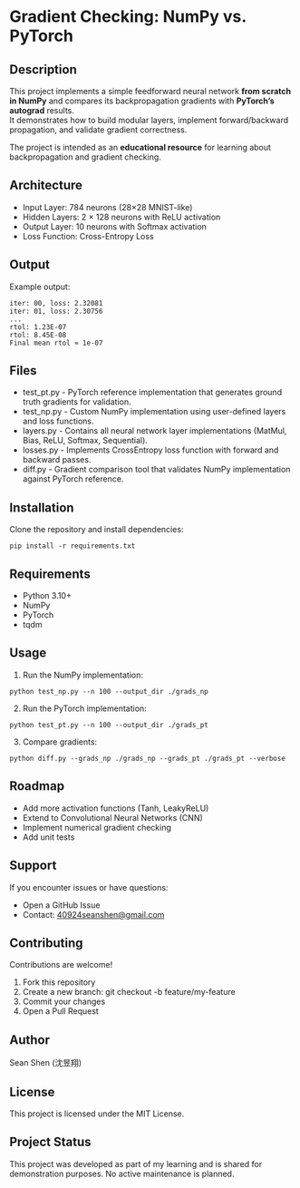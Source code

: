# Gradient Checking: NumPy vs. PyTorch

## Description
This project implements a simple feedforward neural network **from scratch in NumPy** and compares its backpropagation gradients with **PyTorch’s autograd** results.  
It demonstrates how to build modular layers, implement forward/backward propagation, and validate gradient correctness.  

The project is intended as an **educational resource** for learning about backpropagation and gradient checking.

## Architecture
- Input Layer: 784 neurons (28×28 MNIST-like)  
- Hidden Layers: 2 × 128 neurons with ReLU activation  
- Output Layer: 10 neurons with Softmax activation  
- Loss Function: Cross-Entropy Loss

## Output
Example output:
```
iter: 00, loss: 2.32081
iter: 01, loss: 2.30756
...
rtol: 1.23E-07
rtol: 8.45E-08
Final mean rtol ≈ 1e-07
```

## Files
- test_pt.py - PyTorch reference implementation that generates ground truth gradients for validation.
- test_np.py - Custom NumPy implementation using user-defined layers and loss functions.
- layers.py - Contains all neural network layer implementations (MatMul, Bias, ReLU, Softmax, Sequential).
- losses.py - Implements CrossEntropy loss function with forward and backward passes.
- diff.py - Gradient comparison tool that validates NumPy implementation against PyTorch reference.

## Installation
Clone the repository and install dependencies:
  ```
  pip install -r requirements.txt
  ```

## Requirements
- Python 3.10+
- NumPy
- PyTorch
- tqdm

## Usage
1. Run the NumPy implementation:
  ```
  python test_np.py --n 100 --output_dir ./grads_np
  ```
2. Run the PyTorch implementation:
  ```
  python test_pt.py --n 100 --output_dir ./grads_pt
  ```
3. Compare gradients:
  ```
  python diff.py --grads_np ./grads_np --grads_pt ./grads_pt --verbose
  ```

## Roadmap
- Add more activation functions (Tanh, LeakyReLU)
- Extend to Convolutional Neural Networks (CNN)
- Implement numerical gradient checking
- Add unit tests

## Support
If you encounter issues or have questions:
- Open a GitHub Issue
- Contact: 40924seanshen@gmail.com

## Contributing
Contributions are welcome!

1. Fork this repository
2. Create a new branch: git checkout -b feature/my-feature
3. Commit your changes
4. Open a Pull Request

## Author
Sean Shen (沈昱翔)

## License
This project is licensed under the MIT License.

## Project Status
This project was developed as part of my learning and is shared for demonstration purposes. No active maintenance is planned.
